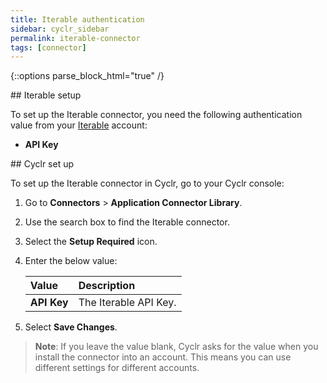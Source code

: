 ```yaml
---
title: Iterable authentication
sidebar: cyclr_sidebar
permalink: iterable-connector
tags: [connector]
---
```

{::options parse_block_html="true" /}
<section class="card">
## Iterable setup

To set up the Iterable connector, you need the following authentication value from your [Iterable](https://support.iterable.com/hc/en-us/articles/360043464871-API-Keys) account:

*  **API Key**

</section>
<section class="card">
## Cyclr set up

To set up the Iterable connector in Cyclr, go to your Cyclr console:

1. Go to **Connectors** > **Application Connector Library**.

2. Use the search box to find the Iterable connector.

3. Select the **Setup Required** icon.

4. Enter the below value:

   | Value              | Description                                 |
   | :----------------- | :------------------------------------------ |
   | **API Key**      | The Iterable API Key.                       |

5. Select **Save Changes**.

> **Note**: If you leave the value blank, Cyclr asks for the value when you install the connector into an account. This means you can use different settings for different accounts.

</section>